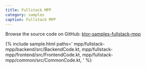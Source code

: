 ```yaml
---
title: Fullstack MPP
category: samples
caption: Fullstack MPP
---
```


Browse the source code on GitHub: [ktor-samples-fullstack-mpp](https://github.com/ktorio/ktor-samples/tree/master/mpp/fullstack-mpp)

{% include sample.html paths='
    mpp/fullstack-mpp/backend/src/BackendCode.kt,
    mpp/fullstack-mpp/frontend/src/FrontendCode.kt,
    mpp/fullstack-mpp/common/src/CommonCode.kt,
' %}
